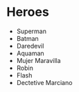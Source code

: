 # Heroes

* Superman
* Batman
* Daredevil
* Aquaman
* Mujer Maravilla
* Robin
* Flash
* Dectetive Marciano
